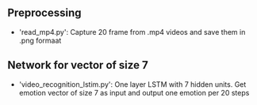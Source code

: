## Preprocessing

* 'read_mp4.py': Capture 20 frame from .mp4 videos and save them in .png formaat

## Network for vector of size 7
* 'video_recognition_lstim.py': One layer LSTM with 7 hidden units. 
   Get emotion vector of size 7 as input and output one emotion per 20 steps
